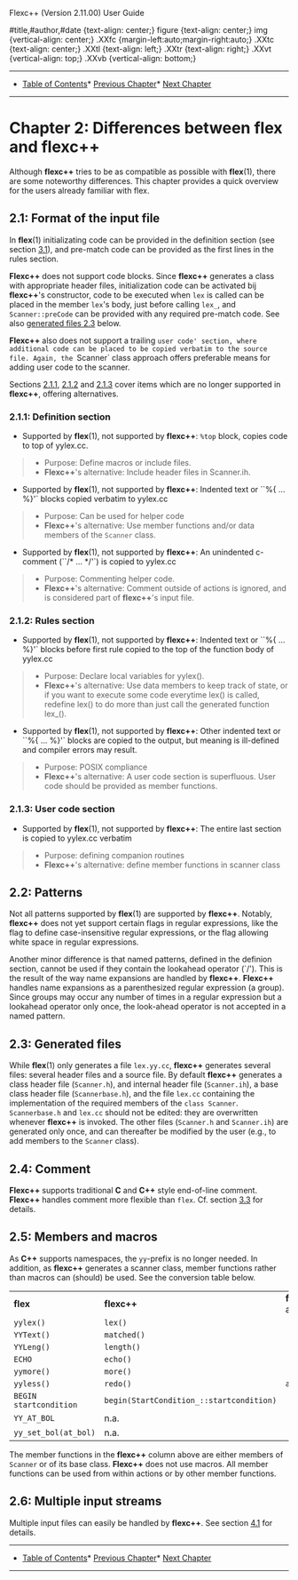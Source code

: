 

 Flexc++ (Version 2.11.00) User Guide 

 #title,#author,#date {text-align: center;}
 figure {text-align: center;}
 img {vertical-align: center;}
 .XXfc {margin-left:auto;margin-right:auto;}
 .XXtc {text-align: center;}
 .XXtl {text-align: left;}
 .XXtr {text-align: right;}
 .XXvt {vertical-align: top;}
 .XXvb {vertical-align: bottom;}





---


* [Table of Contents](flexc++.html)* [Previous Chapter](flexc++01.html)* [Next Chapter](flexc++03.html)




---



Chapter 2: Differences between flex and flexc++
===============================================



Although **flexc++** tries to be as compatible as possible with **flex**(1), there
are some noteworthy differences. This chapter provides a quick overview for
the users already familiar with flex.


2.1: Format of the input file
-----------------------------


 In **flex**(1) initializating code can be provided in the definition section
(see section [3.1](flexc++03.html#definitionsection)), and pre-match code can be provided as
the first lines in the rules section.

**Flexc++** does not support code blocks. Since **flexc++** generates a class with
appropriate header files, initialization code can be activated bij **flexc++**'s
constructor, code to be executed when `lex` is called can be placed in the
member `lex`'s body, just before calling `lex_`, and `Scanner::preCode`
can be provided with any required pre-match code. See also [generated
files 2.3](flexc++02.html#files) below.

**Flexc++** also does not support a trailing `user code' section, where additional
code can be placed to be copied verbatim to the source file. Again, the
`Scanner` class approach offers preferable means for adding user code to the
scanner. 

Sections [2.1.1](flexc++02.html#diffdef), [2.1.2](flexc++02.html#diffrules) and [2.1.3](flexc++02.html#diffusercode) cover 
items which are no longer supported in **flexc++**, offering alternatives.


### 2.1.1: Definition section


* Supported by **flex**(1), not supported by **flexc++**: `%top` block, copies code to top of yylex.cc.
 
> 
> 
> 	+ Purpose: Define macros or include files.
> 	 + **Flexc++**'s alternative: Include header files in Scanner.ih.
> 



* Supported by **flex**(1), not supported by **flexc++**: Indented text or ``%{ ... %}'` blocks copied verbatim to
 yylex.cc
 
> 
> 
> 	+ Purpose: Can be used for helper code
> 	 + **Flexc++**'s alternative: Use member functions and/or data members of the `Scanner` class.
> 



* Supported by **flex**(1), not supported by **flexc++**: An unindented c-comment (``/* ... */'`) is copied to yylex.cc
 
> 
> 
> 	+ Purpose: Commenting helper code.
> 	 + **Flexc++**'s alternative: Comment outside of actions is ignored, and is considered part of
> 	 **flexc++**'s input file.
>




### 2.1.2: Rules section


* Supported by **flex**(1), not supported by **flexc++**: Indented text or ``%{ ... %}'` blocks before first rule copied
 to the top of the function body of yylex.cc
 
> 
> 
> 	+ Purpose: Declare local variables for yylex().
> 	 + **Flexc++**'s alternative: Use data members to keep track of state, or if you want to execute
> 	 some code everytime lex() is called, redefine
> 	 lex() to do more than just call the generated function
> 	 lex\_().
> 

* Supported by **flex**(1), not supported by **flexc++**: Other indented text or ``%{ ... %}'` blocks are copied
 to the output, but meaning is ill-defined and compiler errors may
 result.
 
> 
> 
> 	+ Purpose: POSIX compliance
> 	 + **Flexc++**'s alternative: A user code section is superfluous. User code should be provided as
> 	 member functions.
>




### 2.1.3: User code section


* Supported by **flex**(1), not supported by **flexc++**: The entire last section is copied to yylex.cc verbatim
 
> 
> 
> 	+ Purpose: defining companion routines
> 	 + **Flexc++**'s alternative: define member functions in scanner class
>




2.2: Patterns
-------------


 Not all patterns supported by **flex**(1) are supported by **flexc++**. Notably,
**flexc++** does not yet support certain flags in regular expressions, like the flag
to define case-insensitive regular expressions, or the flag allowing white
space in regular expressions.

Another minor difference is that named patterns, defined in the definion
section, cannot be used if they contain the lookahead operator (`/'). This is
the result of the way name expansions are handled by **flexc++**. **Flexc++** handles name
expansions as a parenthesized regular expression (a group). Since groups may
occur any number of times in a regular expression but a lookahead operator
only once, the look-ahead operator is not accepted in a named pattern.


2.3: Generated files
--------------------


 While **flex**(1) only generates a file `lex.yy.cc`, **flexc++** generates several
files: several header files and a source file. By default **flexc++** generates a
class header file (`Scanner.h`), and internal header file (`Scanner.ih`),
a base class header file (`Scannerbase.h`), and the file `lex.cc`
containing the implementation of the required members of the `class
Scanner`. `Scannerbase.h` and `lex.cc` should not be edited: they are
overwritten whenever **flexc++** is invoked. The other files (`Scanner.h` and
`Scanner.ih`) are generated only once, and can thereafter be modified by the
user (e.g., to add members to the `Scanner` class).


2.4: Comment
------------


**Flexc++** supports traditional **C** and **C++** style end-of-line comment. **Flexc++**
handles comment more flexible than `flex`. Cf. section [3.3](flexc++03.html#comments) for
details.


2.5: Members and macros
-----------------------


 As **C++** supports namespaces, the `yy`-prefix is no longer needed. In
addition, as **flexc++** generates a scanner class, member functions rather than
macros can (should) be used. See the conversion table below.



|  |  |  |
| --- | --- | --- |
| **flex** | ****flexc++**** | ****flexc++**** alternative |
| `yylex()` | `lex()` |
| `YYText()` | `matched()` |
| `YYLeng()` | `length()` |
| `ECHO` | `echo()` |
| `yymore()` | `more()` |
| `yyless()` | `redo()` | `accept()` |
| `BEGIN startcondition` | `begin(StartCondition_::startcondition)` |
| `YY_AT_BOL` |  n.a. |
| `yy_set_bol(at_bol)` |  n.a. |



The member functions in the **flexc++** column above are either members of
`Scanner` or of its base class. **Flexc++** does not use macros. All member
functions can be used from within actions or by other member functions.


2.6: Multiple input streams
---------------------------


 Multiple input files can easily be handled by **flexc++**. See section
[4.1](flexc++04.html#multiplestreams) for details.



---


* [Table of Contents](flexc++.html)* [Previous Chapter](flexc++01.html)* [Next Chapter](flexc++03.html)




---






































